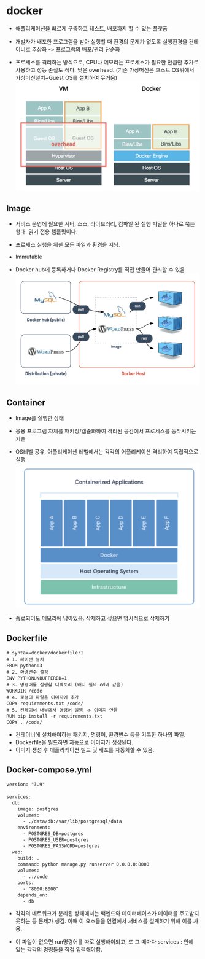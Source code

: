 # docker

- 애플리케이션을 빠르게 구축하고 테스트, 배포까지 할 수 있는 플랫폼

- 개발자가 배포한 프로그램을 받아 실행할 때 환경의 문제가 없도록 실행환경을 컨테이너로 추상화 -> 프로그램의 배포/관리 단순화

- 프로세스를 격리하는 방식으로, CPU나 메모리는 프로세스가 필요한 만큼만 추가로 사용하고 성능 손실도 적다. 낮은 overhead. (기존 가상머신은 호스트 OS위에서 가상머신설치+Guest OS를 설치하여 무거움)
![docker](images/docker.png)




## **Image**
- 서비스 운영에 필요한 서버, 소스, 라이브러리, 컴파일 된 실행 파일을 하나로 묶는 형태. 읽기 전용 템플릿이다. 

- 프로세스 실행을 위한 모든 파일과 환경을 지님.

- Immutable

- Docker hub에 등록하거나 Docker Registry를 직접 만들어 관리할 수 있음
![container](images/image.png)


## **Container**
- Image를 실행한 상태

- 응용 프로그램 자체를 패키징/캡슐화하여 격리된 공간에서 프로세스를 동작시키는 기술

- OS레벨 공유, 어플리케이션 레벨에서는 각각의 어플리케이션 격리하여 독립적으로 실행
![container](images/container.png)

- 종료되어도 메모리에 남아있음. 삭제하고 싶으면 명시적으로 삭제하기

## **Dockerfile**
```
# syntax=docker/dockerfile:1
# 1. 파이썬 설치
FROM python:3 
# 2. 환경변수 설정
ENV PYTHONUNBUFFERED=1
# 3. 명령어를 실행할 디렉토리 (배시 셸의 cd와 같음)
WORKDIR /code
# 4. 로컬의 파일을 이미지에 추가
COPY requirements.txt /code/
# 5. 컨테이너 내부에서 명령어 실행 -> 이미지 만듬
RUN pip install -r requirements.txt
COPY . /code/
```
- 컨테이너에 설치해야하는 패키지, 명령어, 환경변수 등을 기록한 하나의 파일.
- Dockerfile을 빌드하면 자동으로 이미지가 생성된다.
- 이미지 생성 후 애플리케이션 빌드 및 배포를 자동화할 수 있음.




## **Docker-compose.yml**
```
version: "3.9"
   
services:
  db:
    image: postgres
    volumes:
      - ./data/db:/var/lib/postgresql/data
    environment:
      - POSTGRES_DB=postgres
      - POSTGRES_USER=postgres
      - POSTGRES_PASSWORD=postgres
  web:
    build: .
    command: python manage.py runserver 0.0.0.0:8000
    volumes:
      - .:/code
    ports:
      - "8000:8000"
    depends_on:
      - db
```
- 각각의 네트워크가 분리된 상태에서는 백엔드와 데이터베이스가 데이터를 주고받지 못하는 등 문제가 생김. 이때 이 요소들을 연결에서 서비스를 설계하기 위해 이를 사용.

- 이 파일이 없으면 run명령어를 따로 실행해야되고, 또 그 때마다 services : 안에 있는 각각의 명령들을 직접 입력해야함.